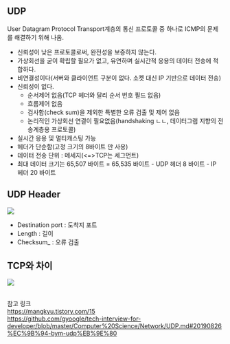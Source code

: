 ## UDP

User Datagram Protocol Transport계층의 통신 프로토콜 중 하나로 ICMP의 문제를 해결하기 위해 나옴.

- 신뢰성이 낮은 프로토콜로써, 완전성을 보증하지 않는다.
- 가상회선을 굳이 확립할 필요가 없고, 유연하며 실시간적 응용의 데이터 전송에 적합하다.
- 비연결성이다(서버와 클라이언트 구분이 없다. 소켓 대신 IP 기반으로 데이터 전송)
- 신뢰성이 없다.
  - 순서제어 없음(TCP 헤더와 달리 순서 번호 필드 없음)
  - 흐름제어 없음
  - 검사합(check sum)을 제외한 특별한 오류 검출 및 제어 없음
  - 논리적인 가상회선 연결이 필요없음(handshaking ㄴㄴ, 데이터그램 지향의 전송계층용 프로토콜)
- 실시간 응용 및 멀티캐스팅 가능
- 헤더가 단순함(고정 크기의 8바이트 만 사용)
- 데이터 전송 단위 : 메세지(<=>TCP는 세그먼트)
- 최대 데이터 크기는 65,507 바이트 = 65,535 바이트 - UDP 헤더 8 바이트 - IP 헤더 20 바이트

## UDP Header

<img src="https://camo.githubusercontent.com/97937857395944ea8fa05caa629426bed8f78fbfd22c72d5a397b5344bc8609a/68747470733a2f2f74312e6461756d63646e2e6e65742f6366696c652f746973746f72792f323732413541333835373539323637423336">

- Destination port : 도착지 포트
- Length : 길이
- Checksum\_ : 오류 검출

## TCP와 차이

<img src="https://velog.velcdn.com/images%2Fdaon9apples%2Fpost%2Ff4f756e7-c6f5-41bd-8467-e381517be404%2Fimage.png">    
<br/><br/>

참고 링크  
https://mangkyu.tistory.com/15  
https://github.com/gyoogle/tech-interview-for-developer/blob/master/Computer%20Science/Network/UDP.md#20190826%EC%9B%94-bym-udp%EB%9E%80
